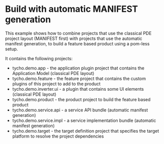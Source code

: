 Build with automatic MANIFEST generation
========================================

This example shows how to combine projects that use the classical PDE project layout (MANIFEST first) with projects that use the automatic manifest generation, to build a feature based product using a pom-less setup.

It contains the following projects:

- tycho.demo.app - the application plugin project that contains the Application Model (classical PDE layout)
- tycho.demo.feature - the feature project that contains the custom plugins of this project to add to the product
- tycho.demo.inverter.ui - a plugin that contains some UI elements (classical PDE layout)
- tycho.demo.product - the product project to build the feature based product
- tycho.demo.service.api - a service API bundle (automatic manifest generation)
- tycho.demo.service.impl - a service implementation bundle (automatic manifest generation)
- tycho.demo.target - the target definition project that specifies the target platform to resolve the project dependencies